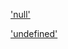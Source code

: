 ['null'](https://www.zhangxinxu.com/wordpress/2011/06/javascript%e6%9c%89%e5%85%b3%e7%9a%8410%e4%b8%aa%e6%80%aa%e7%99%96%e5%92%8c%e7%a7%98%e5%af%86/)

['undefined'](https://www.w3cplus.com/javascript/7-tips-to-handle-undefined-in-javascript.html)